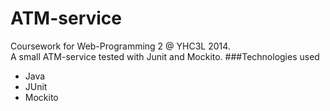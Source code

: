 # ATM-service
Coursework for Web-Programming 2 @ YHC3L 2014.</br>
A small ATM-service tested with Junit and Mockito.
###Technologies used
* Java
* JUnit
* Mockito

